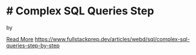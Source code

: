 # # Complex SQL Queries Step

by

[Read More](https://www.fullstackprep.dev/articles/webd/sql/complex-sql-queries-step-by-step) https://www.fullstackprep.dev/articles/webd/sql/complex-sql-queries-step-by-step